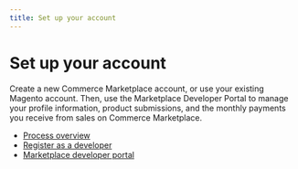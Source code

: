 ```yaml
---
title: Set up your account
---
```


# Set up your account

Create a new Commerce Marketplace account, or use your existing Magento account. Then, use the Marketplace Developer Portal to manage your profile information, product submissions, and the monthly payments you receive from sales on Commerce Marketplace.

-  [Process overview](account-setup-process.md)
-  [Register as a developer](developer-register.md)
-  [Marketplace developer portal](developer-portal.md)

